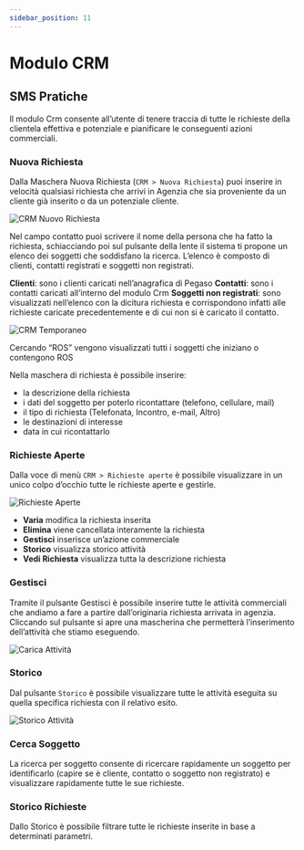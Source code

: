 ```yaml
---
sidebar_position: 11
---
```


# Modulo CRM

## SMS Pratiche

Il modulo Crm consente all’utente di tenere traccia di tutte le richieste della clientela effettiva e potenziale e pianificare le conseguenti azioni commerciali.

### Nuova Richiesta

Dalla Maschera Nuova Richiesta (`CRM > Nuova Richiesta`) puoi inserire in velocità qualsiasi richiesta che arrivi in Agenzia che sia proveniente da un cliente già inserito o da un potenziale cliente.

<div class="text--center">
  <img src="/img/76-crm-richiesta.png" alt="CRM Nuovo Richiesta"/>
</div>

Nel campo contatto puoi scrivere il nome della persona che ha fatto la richiesta, schiacciando
poi sul pulsante della lente il sistema ti propone un elenco dei soggetti che soddisfano la ricerca. L’elenco è composto di clienti, contatti registrati e soggetti non registrati.

**Clienti**: sono i clienti caricati nell’anagrafica di Pegaso
**Contatti**: sono i contatti caricati all’interno del modulo Crm
**Soggetti non registrati**: sono visualizzati nell’elenco con la dicitura richiesta e corrispondono infatti alle richieste caricate precedentemente e di cui non si è caricato il contatto.

<div class="text--center">
  <img src="/img/77-crm-temporaneo.png" alt="CRM Temporaneo"/>
</div>

Cercando “ROS” vengono visualizzati tutti i soggetti che iniziano o contengono ROS

Nella maschera di richiesta è possibile inserire:

- la descrizione della richiesta
- i dati del soggetto per poterlo ricontattare (telefono, cellulare, mail)
- il tipo di richiesta (Telefonata, Incontro, e-mail, Altro)
- le destinazioni di interesse
- data in cui ricontattarlo

### Richieste Aperte

Dalla voce di menù `CRM > Richieste aperte` è possibile visualizzare in un unico colpo d’occhio tutte le richieste aperte e gestirle.

<div class="text--center">
  <img src="/img/78-crm-richieste-aperte.png" alt="Richieste Aperte"/>
</div>

- **Varia** modifica la richiesta inserita
- **Elimina** viene cancellata interamente la richiesta
- **Gestisci** inserisce un’azione commerciale
- **Storico** visualizza storico attività
- **Vedi Richiesta** visualizza tutta la descrizione richiesta

### Gestisci

Tramite il pulsante Gestisci è possibile inserire tutte le attività commerciali che andiamo a fare a partire dall’originaria richiesta arrivata in agenzia. Cliccando sul pulsante si apre una mascherina che permetterà l’inserimento dell’attività che stiamo eseguendo.

<div class="text--center">
  <img src="/img/79-crm-carica.png" alt="Carica Attività"/>
</div>

### Storico

Dal pulsante `Storico` è possibile visualizzare tutte le attività eseguita su quella specifica richiesta con il relativo esito.

<div class="text--center">
  <img src="/img/80-crm-storico.png" alt="Storico Attività"/>
</div>

### Cerca Soggetto

La ricerca per soggetto consente di ricercare rapidamente un soggetto per identificarlo (capire se è cliente, contatto o soggetto non registrato) e visualizzare rapidamente tutte le sue richieste.

### Storico Richieste

Dallo Storico è possibile filtrare tutte le richieste inserite in base a determinati parametri.
